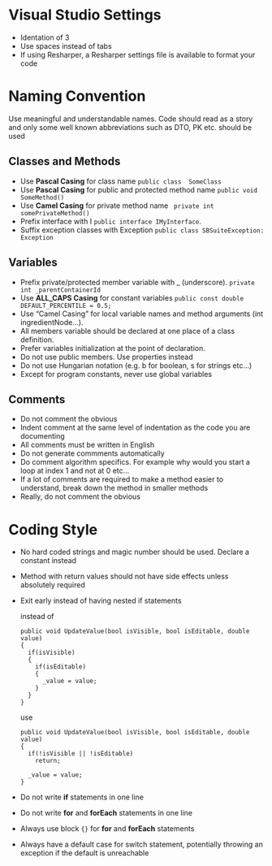 # Visual Studio Settings
* Identation of 3
* Use spaces instead of tabs
* If using Resharper, a Resharper settings file is available to format your code

# Naming Convention
Use meaningful and understandable names. Code should read as a story and only some well known abbreviations such as DTO, PK etc. should be used

## Classes and Methods
* Use **Pascal Casing** for class name  `public class  SomeClass`
* Use **Pascal Casing** for public and protected method name  `public void SomeMethod()`
* Use **Camel Casing** for private method name  ` private int somePrivateMethod()`
* Prefix interface with I  `public interface IMyInterface`.
* Suffix exception classes with Exception `public class SBSuiteException: Exception`

## Variables
* Prefix private/protected member variable with _ (underscore). `private int _parentContainerId`
* Use **ALL_CAPS Casing** for constant variables `public const double DEFAULT_PERCENTILE = 0.5;`
* Use “Camel Casing” for local variable names and method arguments (int ingredientNode...). 
* All members variable should be declared at one place of a class definition.
* Prefer variables initialization at the point of declaration.  
* Do not use public members. Use properties instead
* Do not use Hungarian notation (e.g. b for boolean, s for strings etc...)        
* Except for program constants, never use global variables

## Comments
* Do not comment the obvious
* Indent comment at the same level of indentation as the code you are documenting
* All comments must be written in English
* Do not generate commments automatically
* Do comment algorithm specifics. For example why would you start a loop at index 1 and not at 0 etc...
* If a lot of comments are required to make a method easier to understand, break down the method in smaller methods
* Really, do not comment the obvious

# Coding Style
* No hard coded strings and magic number should be used. Declare a constant instead 
* Method with return values should not have side effects unless absolutely required
* Exit early instead of having nested if statements

  instead of
  ```
  public void UpdateValue(bool isVisible, bool isEditable, double value)
  {
    if(isVisible)
    {
      if(isEditable)
      {
        _value = value;
      }
    }
  }
  ```  
  use
  ```
  public void UpdateValue(bool isVisible, bool isEditable, double value)
  {
    if(!isVisible || !isEditable)
      return;

    _value = value;
  }
  ```
* Do not write **if** statements in one line
* Do not write **for** and **forEach** statements in one line
* Always use block `{}` for **for** and **forEach** statements
* Always have a default case for switch statement, potentially throwing an exception if the default is unreachable
  



                                                    

